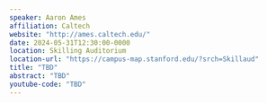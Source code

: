 ```yaml
---
speaker: Aaron Ames
affiliation: Caltech
website: "http://ames.caltech.edu/"
date: 2024-05-31T12:30:00-0000
location: Skilling Auditorium
location-url: "https://campus-map.stanford.edu/?srch=Skillaud"
title: "TBD"
abstract: "TBD"
youtube-code: "TBD"
---
```

